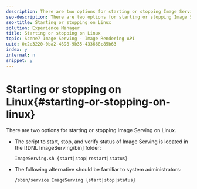```yaml
---
description: There are two options for starting or stopping Image Serving on Linux.
seo-description: There are two options for starting or stopping Image Serving on Linux.
seo-title: Starting or stopping on Linux
solution: Experience Manager
title: Starting or stopping on Linux
topic: Scene7 Image Serving - Image Rendering API
uuid: 0c2e3220-0ba2-4698-9b35-433668c85b63
index: y
internal: n
snippet: y
---
```


# Starting or stopping on Linux{#starting-or-stopping-on-linux}

There are two options for starting or stopping Image Serving on Linux.

* The script to start, stop, and verify status of Image Serving is located in the [!DNL ImageServing/bin] folder:

  `ImageServing.sh {start|stop|restart|status}` 
* The following alternative should be familiar to system administrators:

  `/sbin/service ImageServing {start|stop|status}` 
